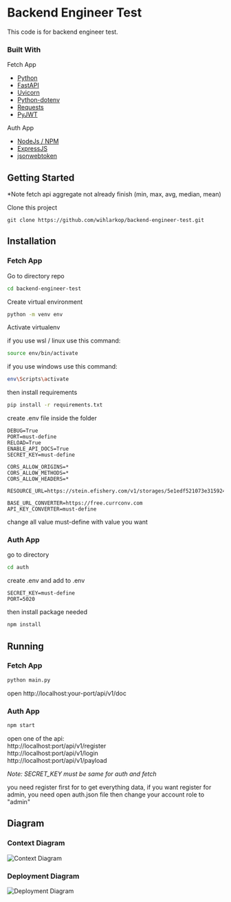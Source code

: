# Backend Engineer Test

This code is for backend engineer test.

### Built With

Fetch App

* [Python](https://www.python.org/)
* [FastAPI](https://github.com/tiangolo/fastapi)
* [Uvicorn](https://github.com/encode/uvicorn)
* [Python-dotenv](https://github.com/theskumar/python-dotenv)
* [Requests](https://github.com/psf/requests)
* [PyJWT](https://github.com/jpadilla/pyjwt)

Auth App

* [NodeJs / NPM](https://www.npmjs.com/)
* [ExpressJS](https://github.com/expressjs/express)
* [jsonwebtoken](https://www.npmjs.com/package/jsonwebtoken)

## Getting Started

*Note fetch api aggregate not already finish (min, max, avg, median, mean)

Clone this project

```
git clone https://github.com/wihlarkop/backend-engineer-test.git
```

## Installation

### Fetch App

Go to directory repo

```bash
cd backend-engineer-test
```

Create virtual environment

```bash
python -m venv env
```

Activate virtualenv

if you use wsl / linux use this command:

```bash
source env/bin/activate
```

if you use windows use this command:

```bash
env\Scripts\activate
```

then install requirements

```bash
pip install -r requirements.txt
```

create .env file inside the folder

```
DEBUG=True
PORT=must-define
RELOAD=True
ENABLE_API_DOCS=True
SECRET_KEY=must-define

CORS_ALLOW_ORIGINS=*
CORS_ALLOW_METHODS=*
CORS_ALLOW_HEADERS=*

RESOURCE_URL=https://stein.efishery.com/v1/storages/5e1edf521073e315924ceab4/list

BASE_URL_CONVERTER=https://free.currconv.com
API_KEY_CONVERTER=must-define
```

change all value must-define with value you want

### Auth App

go to directory

```bash
cd auth
```

create .env and add to .env

```
SECRET_KEY=must-define
PORT=5020
```

then install package needed

```bash
npm install
```

## Running

### Fetch App

```bash
python main.py
```

open http://localhost:your-port/api/v1/doc

### Auth App

```bash
npm start
```

open one of the api:</br>
http://localhost:port/api/v1/register</br>
http://localhost:port/api/v1/login</br>
http://localhost:port/api/v1/payload


*Note: SECRET_KEY must be same for auth and fetch*

you need register first for to get everything data, if you want register for admin, you need open auth.json file then
change your account role to "admin"

## Diagram

### Context Diagram

![Context Diagram](https://raw.githubusercontent.com/wihlarkop/backend-engineer-test/main/context_diagram.jpg)

### Deployment Diagram

![Deployment Diagram](https://raw.githubusercontent.com/wihlarkop/backend-engineer-test/main/deployment_diagram.jpg)
